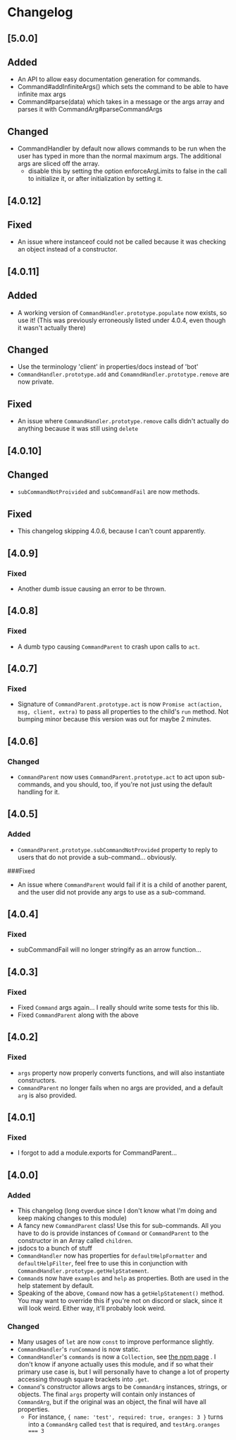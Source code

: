 # Changelog

## [5.0.0]
## Added
- An API to allow easy documentation generation for commands.
- Command#addInfiniteArgs() which sets the command to be able to have infinite max args
- Command#parse(data) which takes in a message or the args array and parses it with CommandArg#parseCommandArgs

## Changed
- CommandHandler by default now allows commands to be run when the user has typed in more than the normal maximum args. The additional args are sliced off the array.
    - disable this by setting the option enforceArgLimits to false in the call to initialize it, or after initialization by setting it.

## [4.0.12]
## Fixed
- An issue where instanceof could not be called because it was checking an object instead of a constructor.

## [4.0.11]
## Added
- A working version of `CommandHandler.prototype.populate` now exists, so use it! (This was previously erroneously listed under 4.0.4, even though it wasn't actually there)
## Changed
- Use the terminology 'client' in properties/docs instead of 'bot'
- `CommandHandler.prototype.add` and `ComamndHandler.prototype.remove` are now private.
## Fixed
- An issue where `CommandHandler.prototype.remove` calls didn't actually do anything because it was still using `delete`

## [4.0.10]
## Changed
- `subCommandNotProivided` and `subCommandFail` are now methods.

## Fixed
- This changelog skipping 4.0.6, because I can't count apparently.

## [4.0.9]
### Fixed
- Another dumb issue causing an error to be thrown.

## [4.0.8]
### Fixed
- A dumb typo causing `CommandParent` to crash upon calls to `act`.

## [4.0.7] 
### Fixed
- Signature of `CommandParent.prototype.act` is now `Promise act(action, msg, client, extra)` to pass all properties to the child's `run` method. Not bumping minor because this version was out for maybe 2 minutes.

## [4.0.6]
### Changed
- `CommandParent` now uses `CommandParent.prototype.act` to act upon sub-commands, and you should, too, if you're not just using the default handling for it.

## [4.0.5]
### Added
- `CommandParent.prototype.subCommandNotProvided` property to reply to users that do not provide a sub-command... obviously.

###Fixed

- An issue where `CommandParent` would fail if it is a child of another parent, and the user did not provide any args to use as a sub-command.

## [4.0.4] 
### Fixed
- subCommandFail will no longer stringify as an arrow function...

## [4.0.3]
### Fixed
- Fixed `Command` args again... I really should write some tests for this lib.
- Fixed `CommandParent` along with the above

## [4.0.2]
### Fixed

- `args` property now properly converts functions, and will also instantiate constructors.
- `CommandParent` no longer fails when no args are provided, and a default `arg` is also provided.

## [4.0.1]
### Fixed
- I forgot to add a module.exports for CommandParent...

## [4.0.0]
### Added

- This changelog (long overdue since I don't know what I'm doing and keep making changes to this module)
- A fancy new `CommandParent` class! Use this for sub-commands. All you have to do is provide instances of `Command` or `CommandParent` to the constructor in an Array called `children`.
- jsdocs to a bunch of stuff
- `CommandHandler` now has properties for `defaultHelpFormatter` and `defaultHelpFilter`, feel free to use this in conjunction with `CommandHandler.prototype.getHelpStatement`.
- `Command`s now have `examples` and `help` as properties. Both are used in the help statement by default.
- Speaking of the above, `Command` now has a `getHelpStatement()` method. You may want to override this if you're not on discord or slack, since it will look weird. Either way, it'll probably look weird.

### Changed

- Many usages of `let` are now `const` to improve performance slightly.
- `CommandHandler`'s `runCommand` is now static. 
- `CommandHandler`'s `commands` is now a `Collection`, see [the npm page](http://npmjs.com/package/djs-collection) . I don't know if anyone actually uses this module, and if so what their primary use case is, but I will personally have to change a lot of property accessing through square brackets into `.get`.
- `Command`'s constructor allows args to be `CommandArg` instances, strings, or objects. The final `args` property will contain only instances of `CommandArg`, but if the original was an object, the final will have all properties. 
    - For instance, `{ name: 'test', required: true, oranges: 3 }` turns into a `CommandArg` called `test` that is required, and `testArg.oranges === 3`